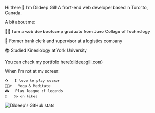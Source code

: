 Hi there 👋 I'm Dildeep Gill! A front-end web developer based in Toronto, Canada.

A bit about me:

👨‍💻 I am a web dev bootcamp graduate from Juno College of Technology

🏦 Former bank clerk and supervisor at a logistics company

📚 Studied Kinesiology at York University 

You can check my portfolio here(dildeepgill.com)

When I'm not at my screen:
```
⚽   I love to play soccer
🧘🏽‍♂️   Yoga & Meditate
🎮   Play league of legends
🌄   Go on hikes
```
![Dildeep's GitHub stats](https://github-readme-stats.vercel.app/api?username=dildeepgill&show_icons=true&bg_color=00000000)
